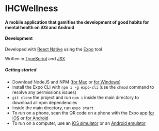 # IHCWellness

#### A mobile application that gamifies the development of good habits for mental health on iOS and Android

#### Development

Developed with [React Native](https://facebook.github.io/react-native/) using the [Expo](https://expo.io/) tool

Written in [TypeScript](https://www.typescriptlang.org/) and [JSX](https://reactjs.org/docs/introducing-jsx.html)

##### Getting started

- Download NodeJS and NPM ([for Mac](https://blog.teamtreehouse.com/install-node-js-npm-mac) or [for Windows](https://www.guru99.com/download-install-node-js.html))
- Install the Expo CLI with `npm i -g expo-cli` (use the `chmod` command to resolve any permissions issues)
- `git clone` the project and run `npm i` inside the main directory to download all npm dependencies
- Inside the main directory, run `expo start`
- To run on a phone, scan the QR code on a phone with the Expo app [for iOS](https://apps.apple.com/us/app/expo-client/id982107779) or [for Android](https://play.google.com/store/apps/details?id=host.exp.exponent&hl=en_US)
- To run on a computer, use an [iOS simulator](https://docs.expo.io/versions/latest/workflow/ios-simulator/) or an [Android emulator](https://docs.expo.io/versions/latest/workflow/android-studio-emulator/)
